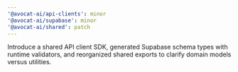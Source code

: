 ```yaml
---
'@avocat-ai/api-clients': minor
'@avocat-ai/supabase': minor
'@avocat-ai/shared': patch
---
```


Introduce a shared API client SDK, generated Supabase schema types with runtime validators, and reorganized shared exports to clarify domain models versus utilities.
